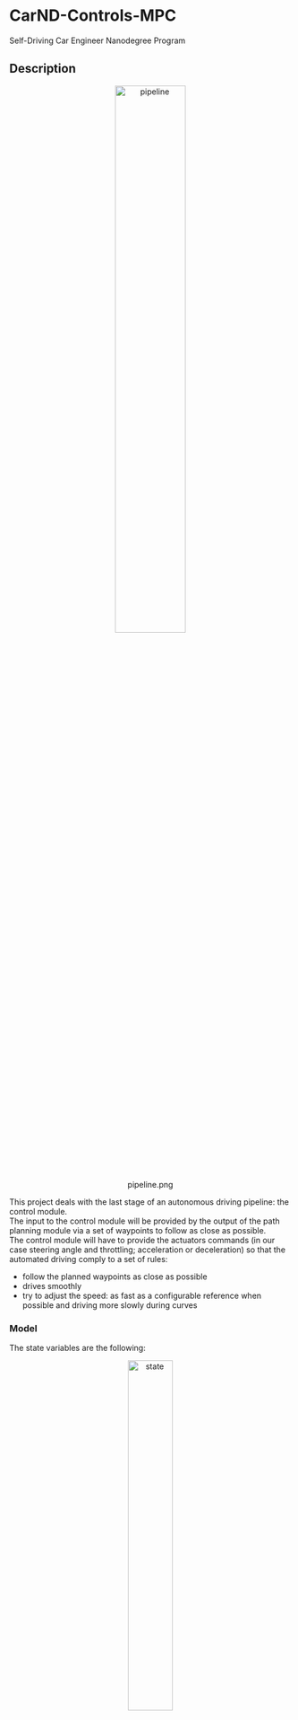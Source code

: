 # CarND-Controls-MPC
Self-Driving Car Engineer Nanodegree Program

[//]: # (Image References)
[image1]: ./MPC_images/pipeline.png
[image2]: ./MPC_images/state.png
[image3]: ./MPC_images/errors.png
[image4]: ./MPC_images/minimization.png
[image5]: ./MPC_images/solver_setup.png
[image6]: ./MPC_images/solver_in.png
[image7]: ./MPC_images/solver_out.png
[image8]: ./MPC_images/solver_actuate.png
[image9]: ./MPC_imagestest5_result.png

## Description

<p align="center">
     <img src="./MPC_images/pipeline.png" alt="pipeline" width="50%" height="50%">
     <br>pipeline.png
</p>

This project deals with the last stage of an autonomous driving pipeline: the control module.  
The input to the control module will be provided by the output of the path planning module via a set of waypoints to follow as close as possible.  
The control module will have to provide the actuators commands (in our case steering angle and throttling; acceleration or deceleration) so that the automated driving comply to a set of rules:  
* follow the planned waypoints as close as possible
* drives smoothly
* try to adjust the speed: as fast as a configurable reference when possible and driving more slowly during curves  

### Model

The state variables are the following:

<p align="center">
     <img src="./MPC_images/state.png" alt="state" width="40%" height="40%">
     <br>stae.png
</p>

* px: x position
* py: y position
* psi: angle between speed vector and x-axis
* v: speed vector magnitude

The errors variables are the following:

<p align="center">
     <img src="./MPC_images/errors.png" alt="errors" width="50%" height="50%">
     <br>errors.png
</p>

* cte: cross track error. It corresponds to distance of vehicule from the planned trajectory (as planned by path planning module)  
* epsi: is the angle difference of the vehgicule trajectory with the planned trajectory (as planned by path planning module)  

The new state is [x, y, ψ, v, cte, eψ].  

A simple kinematic model is used. Kinematic models are simplifications of dynamic models that ignore tire forces, gravity, and mass. This simplification reduces the accuracy of the models, but it also makes them more tractable. At low and moderate speeds, kinematic models often approximate the actual vehicle dynamics.  

```cpp
          px[t+dt] = px[t] + v[t] * cos(psi[t]) * dt;
          py[t+dt] = py[dt] + v[t] * sin(psi[t]) * dt;
          psi[t+dt] = psi[t] - v[t] * delta[t] / Lf * dt;
          v[t+dt] = v[t] + a[t] * dt;
          cte[t+dt] = cte[t] + v[t] * sin(epsi[t]) * dt;
          epsi[t+dt] = epsi[t]+ v[t] * delta[t] / Lf * dt;
```

The cost function we use accounts for different goals:  
* minimize cte error  
* minimize epsi error  
* try to reach a target speed (ref_v)  
* minimize the use of actuators  
* ensure a smooth drive  

In the below cost function we are setting a very big weight to cte and epsi error minimization.  
As a consequence, while driving, we can see that the driving is safe: the vehicule slows down during the curves and then accelerates mainly when the road is straight. So we can reach high speed at some point but drive safely in the curves.  

```cpp
    double ref_v = 120;
    
    // The cost is stored is the first element of `fg`.
    // Any additions to the cost should be added to `fg[0]`.
    fg[0] = 0;

    // Reference State Cost
    // TODO: Define the cost related the reference state and
    // any anything you think may be beneficial.
    for (size_t t = 0; t < N; t++) {
      fg[0] += 4 * 2000 * CppAD::pow(vars[cte_start + t], 2);
      fg[0] += 4 * 2000 * CppAD::pow(vars[epsi_start + t], 2);
      fg[0] += CppAD::pow(vars[v_start + t] - ref_v, 2);
    }

    // Minimize the use of actuators.
    for (size_t t = 0; t < N - 1; t++) {
      fg[0] += 5 * CppAD::pow(vars[delta_start + t], 2);
      fg[0] += 5 * CppAD::pow(vars[a_start + t], 2);
    }

    // smooth
    for (size_t t = 0; t < N - 2; t++) {
      fg[0] += 200 * CppAD::pow(vars[delta_start + t + 1] - vars[delta_start + t], 2);
      fg[0] += 10 * CppAD::pow(vars[a_start + t + 1] - vars[a_start + t], 2);
    }
```

<p align="center">
     <img src="./MPC_images/minimization.png" alt="minimization" width="50%" height="50%">
     <br>minimization.png
</p>

### Timestep Length and Elapsed Duration (N & dt)

N=10 and dt=100ms is used so that we are working on 1 second of data.  
This is a trade-off: we need enough data visibility to ensure a good prediction but we also have to limit the amount of computation.  


<p align="center">
     <img src="./MPC_images/solver_setup.png" alt="solver_setup" width="50%" height="50%">
     <br>solver_setup.png
</p>

To summarize: we are solving a non-linear minimizatrion problem. Trying to minimize a defined cost function given a set of constraints (provided by the state equations and actuators constraints).  

### Polynomial Fitting and MPC Preprocessing

Waypoints populated by path planning module are transformed into vehicule coordinate system.   
First we do -Translation(px, py) and then multiply [x, y] by the inverse of the Rotation matrix(psi) of the vehicule.    
```cpp
          // tranform to vehicule coordinates
          for (size_t i = 0; i < ptsx.size(); i++) {
            double x = ptsx[i] - px;
            double y = ptsy[i] - py;

            xvals[i] = x * cos(-psi) - y * sin(-psi);
            yvals[i] = x * sin(-psi) + y * cos(-psi);
          }
```
Then a 3rd order polynomial fit is used to approximate the planned trajectory. 
```cpp
 auto coeffs = polyfit(xvals, yvals, 3);
```

The state vector for the vehicule in vehicule coordiante system is:  
* px = 0  
* py = 0  
* psi = 0  

cte and epsi are then computed as:  
* cte is the differnece between the 3rd order polynomial evaluated at x (planned y position i.e. f(x)) - y (real y position)  
* epsi is the difference between the 3rd order polynomial slope evaluated at x (i.e. artcan(f'(x)) - psi (real slope)  

```cpp
          // calculate the cross track error
          double cte = polyeval(coeffs, px) - py;
          // calculate the orientation error
          // double epsi = psi - atan( coeffs[1] + 2 * coeffs[2] * px + 3 * coeffs[3] * pow(x, 2) )
          double epsi = psi - atan(coeffs[1]);
          
          AD<double> f0 = coeffs[0] + coeffs[1] * x0 + coeffs[2] * x0 * x0 + coeffs[3] * x0 * x0 * x0;
          AD<double> psides0 = CppAD::atan(coeffs[1] + 2 * coeffs[2] * x0 + 3 * coeffs[3] * x0 * x0);
```

### Model Predictive Control with Latency

We are running a simulation using the vehicle model starting from the current state for the duration of the latency.   
The resulting state from the simulation is the new initial state for MPC.  
In our case, in the car coordiante system: px=0, py=0, psi=0.    
delta (sterring_angle) and a (throttle) are the current value read at time t.  

```cpp
          // account for 100 ms latency
          double dt = 0.1;
          px += v * cos(psi) * dt;
          py += v * sin(psi) * dt;
          psi -= v * delta / Lf * dt;
          v += a * dt;
          cte += v * sin(epsi) * dt;
          epsi -= v * delta / Lf * dt;
```

### MPC Solver


To summarize: we are solving a non-linear minimization problem.  
Minimizing a defined cost function given a set of constraints (provided by the state equations and actuators constraints).  

The input of our solver/minimizer is the current state vector:  

<p align="center">
     <img src="./MPC_images/solver_in.png" alt="solver_in" width="50%" height="50%">
     <br>solver_in.png
</p>


The output of our solver/minimizer is a set of actuator commands to apply:   

<p align="center">
     <img src="./MPC_images/solver_out.png" alt="solver_out" width="50%" height="50%">
     <br>solver_out.png
</p>


This should result in a trajectory that is close to our planned trajectory while also ensuring smoth and safe driving:  

<p align="center">
     <img src="./MPC_images/solver_actuate.png" alt="solver_actuate" width="40%" height="40%">
     <br>solver_actuate.png
</p>


---

## Dependencies

* cmake >= 3.5
 * All OSes: [click here for installation instructions](https://cmake.org/install/)
* make >= 4.1
  * Linux: make is installed by default on most Linux distros
  * Mac: [install Xcode command line tools to get make](https://developer.apple.com/xcode/features/)
  * Windows: [Click here for installation instructions](http://gnuwin32.sourceforge.net/packages/make.htm)
* gcc/g++ >= 5.4
  * Linux: gcc / g++ is installed by default on most Linux distros
  * Mac: same deal as make - [install Xcode command line tools]((https://developer.apple.com/xcode/features/)
  * Windows: recommend using [MinGW](http://www.mingw.org/)
* [uWebSockets](https://github.com/uWebSockets/uWebSockets)
  * Run either `install-mac.sh` or `install-ubuntu.sh`.
  * If you install from source, checkout to commit `e94b6e1`, i.e.
    ```
    git clone https://github.com/uWebSockets/uWebSockets 
    cd uWebSockets
    git checkout e94b6e1
    ```
    Some function signatures have changed in v0.14.x. See [this PR](https://github.com/udacity/CarND-MPC-Project/pull/3) for more details.
* Fortran Compiler
  * Mac: `brew install gcc` (might not be required)
  * Linux: `sudo apt-get install gfortran`. Additionall you have also have to install gcc and g++, `sudo apt-get install gcc g++`. Look in [this Dockerfile](https://github.com/udacity/CarND-MPC-Quizzes/blob/master/Dockerfile) for more info.
* [Ipopt](https://projects.coin-or.org/Ipopt)
  * Mac: `brew install ipopt`
  * Linux
    * You will need a version of Ipopt 3.12.1 or higher. The version available through `apt-get` is 3.11.x. If you can get that version to work great but if not there's a script `install_ipopt.sh` that will install Ipopt. You just need to download the source from the Ipopt [releases page](https://www.coin-or.org/download/source/Ipopt/) or the [Github releases](https://github.com/coin-or/Ipopt/releases) page.
    * Then call `install_ipopt.sh` with the source directory as the first argument, ex: `sudo bash install_ipopt.sh Ipopt-3.12.1`. 
  * Windows: TODO. If you can use the Linux subsystem and follow the Linux instructions.
* [CppAD](https://www.coin-or.org/CppAD/)
  * Mac: `brew install cppad`
  * Linux `sudo apt-get install cppad` or equivalent.
  * Windows: TODO. If you can use the Linux subsystem and follow the Linux instructions.
* [Eigen](http://eigen.tuxfamily.org/index.php?title=Main_Page). This is already part of the repo so you shouldn't have to worry about it.
* Simulator. You can download these from the [releases tab](https://github.com/udacity/self-driving-car-sim/releases).
* Not a dependency but read the [DATA.md](./DATA.md) for a description of the data sent back from the simulator.


## Basic Build Instructions


1. Clone this repo.
2. Make a build directory: `mkdir build && cd build`
3. Compile: `cmake .. && make`
4. Run it: `./mpc`.

## Tips

1. It's recommended to test the MPC on basic examples to see if your implementation behaves as desired. One possible example
is the vehicle starting offset of a straight line (reference). If the MPC implementation is correct, after some number of timesteps
(not too many) it should find and track the reference line.
2. The `lake_track_waypoints.csv` file has the waypoints of the lake track. You could use this to fit polynomials and points and see of how well your model tracks curve. NOTE: This file might be not completely in sync with the simulator so your solution should NOT depend on it.
3. For visualization this C++ [matplotlib wrapper](https://github.com/lava/matplotlib-cpp) could be helpful.

## Editor Settings

We've purposefully kept editor configuration files out of this repo in order to
keep it as simple and environment agnostic as possible. However, we recommend
using the following settings:

* indent using spaces
* set tab width to 2 spaces (keeps the matrices in source code aligned)

## Code Style

Please (do your best to) stick to [Google's C++ style guide](https://google.github.io/styleguide/cppguide.html).

## Project Instructions and Rubric

Note: regardless of the changes you make, your project must be buildable using
cmake and make!

More information is only accessible by people who are already enrolled in Term 2
of CarND. If you are enrolled, see [the project page](https://classroom.udacity.com/nanodegrees/nd013/parts/40f38239-66b6-46ec-ae68-03afd8a601c8/modules/f1820894-8322-4bb3-81aa-b26b3c6dcbaf/lessons/b1ff3be0-c904-438e-aad3-2b5379f0e0c3/concepts/1a2255a0-e23c-44cf-8d41-39b8a3c8264a)
for instructions and the project rubric.

## Hints!

* You don't have to follow this directory structure, but if you do, your work
  will span all of the .cpp files here. Keep an eye out for TODOs.

## Call for IDE Profiles Pull Requests

Help your fellow students!

We decided to create Makefiles with cmake to keep this project as platform
agnostic as possible. Similarly, we omitted IDE profiles in order to we ensure
that students don't feel pressured to use one IDE or another.

However! I'd love to help people get up and running with their IDEs of choice.
If you've created a profile for an IDE that you think other students would
appreciate, we'd love to have you add the requisite profile files and
instructions to ide_profiles/. For example if you wanted to add a VS Code
profile, you'd add:

* /ide_profiles/vscode/.vscode
* /ide_profiles/vscode/README.md

The README should explain what the profile does, how to take advantage of it,
and how to install it.

Frankly, I've never been involved in a project with multiple IDE profiles
before. I believe the best way to handle this would be to keep them out of the
repo root to avoid clutter. My expectation is that most profiles will include
instructions to copy files to a new location to get picked up by the IDE, but
that's just a guess.

One last note here: regardless of the IDE used, every submitted project must
still be compilable with cmake and make./
